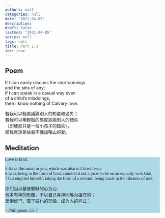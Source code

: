 ```yaml
---
authors: null
categories: null
date: "2021-04-05"
description: 
draft: false
lastmod: "2021-04-05"
series: null
tags: null
title: Part 2.3
toc: true
---
```


  

<!--more-->

## Poem
If I can easily discuss the shortcomings  
and the sins of any;  
if I can speak in a casual way even  
of a child’s misdoings,  
then I know nothing of Calvary love.  

若我可以輕易議論別人的短處和過失；  
若我可以用輕鬆的態度談論別人的錯失  
（即使那只是一個小孩子的錯失），  
那我就還是絲毫不懂加略山的愛。  

## Meditation
<div style="background-color:#add8e6; font-family: Calibri;
  font-size: 14px;text-align:left; vertical-align: middle;">

Love is kind.  

5 Have this mind in you, which was also in Christ Jesus:  
6 who, being in the form of God, counted it not a prize to be on an equality with God,  
7 but emptied himself, taking the form of a servant, being made in the likeness of men.  

你们当以基督耶稣的心为心:  
他本有神的形像，不以自己与神同等为强夺的；  
反倒虚己，取了奴仆的形像，成为人的样式；  

– Philippians 2:5-7



</div>
